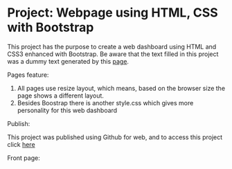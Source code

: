 # Project: Webpage using HTML, CSS with Bootstrap

This project has the purpose to create a web dashboard using HTML and CSS3 enhanced with Bootstrap. Be aware that the text filled in this project was a dummy text generated by this [page](https://www.lipsum.com/). 

Pages feature:

1. All pages use resize layout, which means, based on the browser size the page shows a different layout.
1. Besides Boostrap there is another style.css which gives more personality for this web dashboard

Publish:

This project was published using Github for web, and to access this project click [here](https://manoelbritto.github.io/Web-Visualization-Dashboard/index.html)

Front page:

